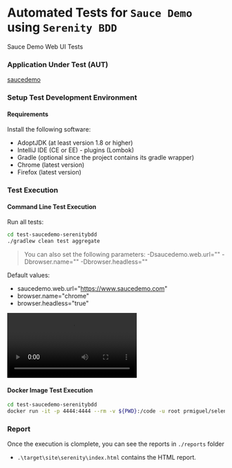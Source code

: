 # Automated Tests for `Sauce Demo` using `Serenity BDD`
Sauce Demo Web UI Tests


### Application Under Test (AUT)
[saucedemo](https://www.saucedemo.com/)

### Setup Test Development Environment

#### Requirements
Install the following software:
- AdoptJDK (at least version 1.8 or higher)
- IntelliJ IDE (CE or EE) - plugins (Lombok)
- Gradle (optional since the project contains its gradle wrapper)
- Chrome (latest version)
- Firefox (latest version)


### Test Execution
#### Command Line Test Execution
Run all tests:
```sh
cd test-saucedemo-serenitybdd
./gradlew clean test aggregate
```
> You can also set the following parameters:
> -Dsaucedemo.web.url="<your url>"
> -Dbrowser.name="<chrome or firefox>"
> -Dbrowser.headless="<true or false>"

Default values:
- saucedemo.web.url="https://www.saucedemo.com"
- browser.name="chrome"
- browser.headless="true"

![caption](./img/test-execution.webm.mov)

#### Docker Image Test Execution
```sh
cd test-saucedemo-serenitybdd
docker run -it -p 4444:4444 --rm -v ${PWD}:/code -u root prmiguel/selenium-standalone-chrome bash -c "cd /code; ./gradlew clean test aggregate"
```

### Report
Once the execution is clomplete, you can see the reports in `./reports` folder
- `.\target\site\serenity\index.html` contains the HTML report.
